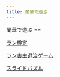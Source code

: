 ```yaml
---
title: 蘭華で遊ぶ
---
```

<link rel="stylesheet" href="assets/stylesheets/playMenu.css" />
蘭華で遊ぶ
==
<div>
	<div class="playMenu cf">
		<div class="playMenu-back">
			<div class="playMenu-front">
				<p><a href="/play/orchid_exam">ラン検定</a></p>
			</div>
		</div>
		<div class="playMenu-back">
			<div class="playMenu-front">
				<p><a href="/play/shooting_game">ラン害虫退治ゲーム</a></p>
			</div>
		</div>
		<div class="playMenu-back">
			<div class="playMenu-front">
				<p><a href="/play/slide_puzzle">スライドバズル</a></p>
			</div>
		</div>
	</div>
</div>
